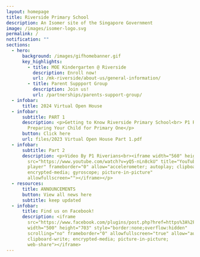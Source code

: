```yaml
---
layout: homepage
title: Riverside Primary School
description: An Isomer site of the Singapore Government
image: /images/isomer-logo.svg
permalink: /
notification: ""
sections:
  - hero:
      background: /images/gifhomebanner.gif
      key_highlights:
        - title: MOE Kindergarten @ Riverside
          description: Enroll now!
          url: /mk-riverside/about-us/general-information/
        - title: Parent Suppport Group
          description: Join us!
          url: /partnerships/parents-support-group/
  - infobar:
      title: 2024 Virtual Open House
  - infobar:
      subtitle: PART 1
      description: <p>Getting to Know Riverside Primary School<br> P1 Registration<br>
        Preparing Your Child for Primary One</p>
      button: Click here
      url: files/2023 Virtual Open House Part 1.pdf
  - infobar:
      subtitle: Part 2
      description: <p>Video By P1 Riverians<br><iframe width="560" height="315"
        src="https://www.youtube.com/watch?v=yQ5-nLn8ckU" title="YouTube video
        player" frameborder="0" allow="accelerometer; autoplay; clipboard-write;
        encrypted-media; gyroscope; picture-in-picture"
        allowfullscreen=""></iframe></p>
  - resources:
      title: ANNOUNCEMENTS
      button: View all news here
      subtitle: keep updated
  - infobar:
      title: Find us on Facebook!
      description: <iframe
        src="https://www.facebook.com/plugins/post.php?href=https%3A%2F%2Fwww.facebook.com%2FRiversidePrimarySchoolSingapore%2Fposts%2Fpfbid0xAmcyPFmy6nA6u44P6aEMnHUz3FZM5UU9oP4e85AjJGKYXG66EjnsWQnEiXV5DaTl&show_text=true&width=500"
        width="500" height="703" style="border:none;overflow:hidden"
        scrolling="no" frameborder="0" allowfullscreen="true" allow="autoplay;
        clipboard-write; encrypted-media; picture-in-picture;
        web-share"></iframe>
---
```

